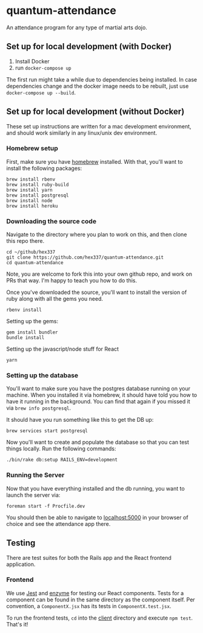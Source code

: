 # quantum-attendance
An attendance program for any type of martial arts dojo.

## Set up for local development (with Docker)

 1. Install Docker
 2. run `docker-compose up`

The first run might take a while due to dependencies being installed.
In case dependencies change and the docker image needs to be rebuilt, just use 
`docker-compose up --build`.

## Set up for local development (without Docker)

These set up instructions are written for a mac development environment, and should work similarly in any linux/unix dev environment.

### Homebrew setup

First, make sure you have [homebrew](https://brew.sh) installed. With that, you'll want to install the following packages:

```shell
brew install rbenv
brew install ruby-build
brew install yarn
brew install postgresql
brew install node
brew install heroku
```

### Downloading the source code

Navigate to the directory where you plan to work on this, and then clone this repo there.

```shell
cd ~/github/hex337
git clone https://github.com/hex337/quantum-attendance.git
cd quantum-attendance
```

Note, you are welcome to fork this into your own github repo, and work on PRs that way. I'm happy to teach you how to do this.

Once you've downloaded the source, you'll want to install the version of ruby along with all the gems you need.

```shell
rbenv install
```

Setting up the gems:

```shell
gem install bundler
bundle install
```

Setting up the javascript/node stuff for React

```shell
yarn
```

### Setting up the database

You'll want to make sure you have the postgres database running on your machine. When you installed it via homebrew, it should have told you how to have it running in the background. You can find that again if you missed it via `brew info postgresql`.

It should have you run something like this to get the DB up:

```shell
brew services start postgresql
```

Now you'll want to create and populate the database so that you can test things locally. Run the following commands:

```shell
./bin/rake db:setup RAILS_ENV=development
```

### Running the Server

Now that you have everything installed and the db running, you want to launch the server via:

```shell
foreman start -f Procfile.dev
```

You should then be able to navigate to [localhost:5000](http://localhost:5000) in your browser of choice and see the attendance app there.


## Testing

There are test suites for both the Rails app and the React frontend application.

### Frontend

We use [Jest](https://facebook.github.io/jest/) and [enzyme](http://airbnb.io/enzyme/) for testing our 
React components. Tests for a component can be found in the same directory as the component itself. Per 
convention, a `ComponentX.jsx` has its tests in `ComponentX.test.jsx`. 

To run the frontend tests, `cd` into the [client](./client) directory and execute `npm test`. That's it!